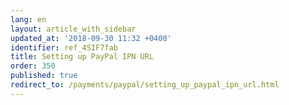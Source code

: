 ```yaml
---
lang: en
layout: article_with_sidebar
updated_at: '2018-09-30 11:32 +0400'
identifier: ref_4SIF7fab
title: Setting up PayPal IPN URL
order: 350
published: true
redirect_to: /payments/paypal/setting_up_paypal_ipn_url.html
---
```

